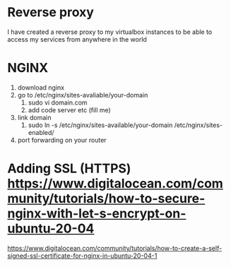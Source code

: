 # Reverse proxy 
I have created a reverse proxy to my virtualbox instances to be able to access my services from anywhere in the world 

# NGINX

1. download nginx 
2. go to /etc/nginx/sites-avaliable/your-domain
   1. sudo vi domain.com
   2. add code server etc (fill me) 
3. link domain 
   1. sudo ln -s /etc/nginx/sites-available/your-domain /etc/nginx/sites-enabled/
4. port forwarding on your router 



# Adding SSL (HTTPS) https://www.digitalocean.com/community/tutorials/how-to-secure-nginx-with-let-s-encrypt-on-ubuntu-20-04

https://www.digitalocean.com/community/tutorials/how-to-create-a-self-signed-ssl-certificate-for-nginx-in-ubuntu-20-04-1

